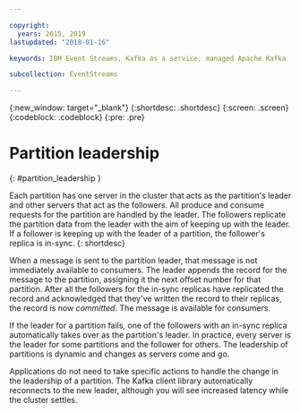 ```yaml
---

copyright:
  years: 2015, 2019
lastupdated: "2018-01-16"

keywords: IBM Event Streams, Kafka as a service, managed Apache Kafka

subcollection: EventStreams

---
```


{:new_window: target="_blank"}
{:shortdesc: .shortdesc}
{:screen: .screen}
{:codeblock: .codeblock}
{:pre: .pre}


# Partition leadership
{: #partition_leadership }

Each partition has one server in the cluster that acts as the partition's leader and other servers that act as the followers. All produce and consume requests for the partition are handled by the leader. The followers replicate the partition data from the leader with the aim of keeping up with the leader. If a follower is keeping up with the leader of a partition, the follower's replica is in-sync. 
{: shortdesc}

When a message is sent to the partition leader, that message is not immediately available to consumers. The leader appends the record for the message to the partition, assigning it the next offset number for that partition. After all the followers for the in-sync replicas have replicated the record and acknowledged that they've written the record to their replicas, the record is now *committed*. The message is available for consumers.

If the leader for a partition fails, one of the followers with an in-sync replica automatically takes over as the partition's leader. In practice, every server is the leader for some partitions and the follower for others. The leadership of partitions is dynamic and changes as servers come and go.

Applications do not need to take specific actions to handle the change in the leadership of a partition. The Kafka client library automatically reconnects to the new leader, although you will see increased latency while the cluster settles.
